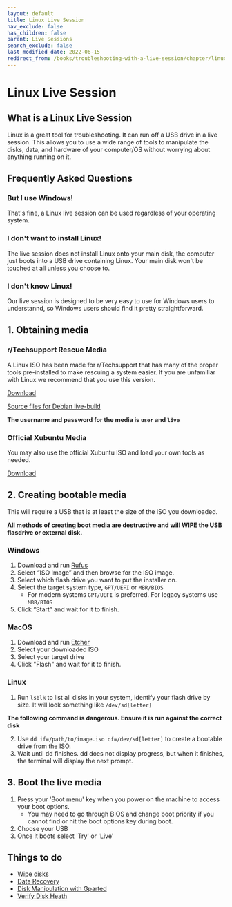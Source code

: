 ```yaml
---
layout: default
title: Linux Live Session
nav_exclude: false
has_children: false
parent: Live Sessions
search_exclude: false
last_modified_date: 2022-06-15
redirect_from: /books/troubleshooting-with-a-live-session/chapter/linux-live-environment
---
```

# Linux Live Session
## What is a Linux Live Session

Linux is a great tool for troubleshooting. It can run off a USB drive in a live session. This allows you to use a wide range of tools to manipulate the disks, data, and hardware of your computer/OS without worrying about anything running on it.

## Frequently Asked Questions
### But I use Windows!
That's fine, a Linux live session can be used regardless of your operating system.
### I don't want to install Linux!
The live session does not install Linux onto your main disk, the computer just boots into a USB drive containing Linux. Your main disk won't be touched at all unless you choose to.
### I don't know Linux!
Our live session is designed to be very easy to use for Windows users to understannd, so Windows users should find it pretty straightforward.

## 1. Obtaining media
### r/Techsupport Rescue Media
A Linux ISO has been made for r/Techsupport that has many of the proper tools pre-installed to make rescuing a system easier. If you are unfamiliar with Linux we recommend that you use this version. 

[Download](https://github.com/r-Techsupport/rTS_Debian/releases/latest/download/rTS_RescueMedia.iso)

[Source files for Debian live-build](https://github.com/r-Techsupport/rTS_Debian)

**The username and password for the media is `user` and `live`**

### Official Xubuntu Media
You may also use the official Xubuntu ISO and load your own tools as needed.

[Download](https://xubuntu.org/download/)

## 2. Creating bootable media
This will require a USB that is at least the size of the ISO you downloaded.

**All methods of creating boot media are destructive and will WIPE the USB flasdrive or external disk.**

### Windows
1. Download and run [Rufus](https://rufus.ie/)
2. Select “ISO Image” and then browse for the ISO image.
3. Select which flash drive you want to put the installer on.
4. Select the target system type, `GPT/UEFI` or `MBR/BIOS` 
	* For modern systems `GPT/UEFI` is preferred. For legacy systems use `MBR/BIOS`
5. Click “Start” and wait for it to finish.

### MacOS
1. Download and run [Etcher](https://www.balena.io/etcher/)
2. Select your downloaded ISO
3. Select your target drive
4. Click "Flash" and wait for it to finish.

### Linux
1. Run `lsblk` to list all disks in your system, identify your flash drive by size. It will look something like `/dev/sd[letter]`

**The following command is dangerous. Ensure it is run against the correct disk**

2. Use `dd if=/path/to/image.iso of=/dev/sd[letter]` to create a bootable drive from the ISO.
3. Wait until dd finishes. dd does not display progress, but when it finishes, the terminal will display the next prompt.

## 3. Boot the live media
1. Press your 'Boot menu' key when you power on the machine to access your boot options.
	* You may need to go through BIOS and change boot priority if you cannot find or hit the boot options key during boot.
2. Choose your USB
3. Once it boots select 'Try' or 'Live'

## Things to do
* [Wipe disks](/docs/disks/disk-wipe)
* [Data Recovery](/docs/guides/data-recovery)
* [Disk Manipulation with Gparted](/docs/disks/gparted)
* [Verify Disk Heath](/docs/disks/disk-health#smartmontools)
